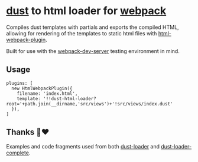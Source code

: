 # [dust](https://github.com/linkedin/dustjs) to html loader for [webpack](http://webpack.github.io/)

Compiles dust templates with partials and exports the compiled HTML, allowing for rendering of the templates to static html files with [html-webpack-plugin](https://github.com/jantimon/html-webpack-plugin).

Built for use with the [webpack-dev-server](https://github.com/webpack/webpack-dev-server) testing environment in mind.

## Usage
```
plugins: [
  new HtmlWebpackPlugin({
    filename: 'index.html',
    template: '!!dust-html-loader?root='+path.join(__dirname,'src/views')+'!src/views/index.dust'
  }),
]
```


## Thanks 🙏♥️

Examples and code fragments used from both [dust-loader](https://github.com/avaly/dust-loader) and [dust-loader-complete](https://github.com/wombatsecurity/dust-loader-complete).
